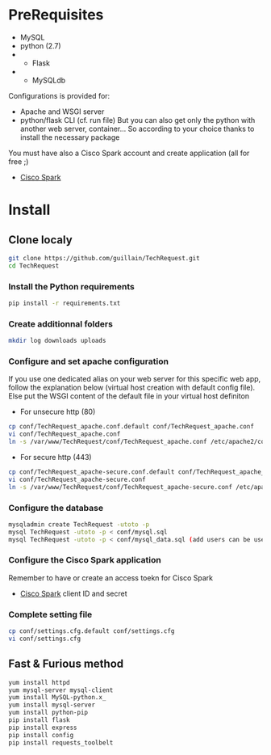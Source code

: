 # PreRequisites
* MySQL
* python (2.7)
* * Flask
* * MySQLdb

Configurations is provided for:
* Apache and WSGI server
* python/flask CLI (cf. run file)
But you can also get only the python with another web server, container...
So according to your choice thanks to install the necessary package

You must have also a Cisco Spark account and create application (all for free ;)
* [Cisco Spark](http://developper.ciscospark.com)

# Install

## Clone localy
```bash
git clone https://github.com/guillain/TechRequest.git
cd TechRequest
```
### Install the Python requirements
```bash
pip install -r requirements.txt
```
### Create additionnal folders
```bash
mkdir log downloads uploads
```
### Configure and set apache configuration
If you use one dedicated alias on your web server for this specific web app, follow the explanation below (virtual host creation with default config file).
Else put the WSGI content of the default file in your virtual host definiton
* For unsecure http (80)
```bash
cp conf/TechRequest_apache.conf.default conf/TechRequest_apache.conf
vi conf/TechRequest_apache.conf
ln -s /var/www/TechRequest/conf/TechRequest_apache.conf /etc/apache2/conf-enabled/TechRequest_apache.conf
```
* For secure http (443)
```bash
cp conf/TechRequest_apache-secure.conf.default conf/TechRequest_apache_secure.conf
vi conf/TechRequest_apache-secure.conf
ln -s /var/www/TechRequest/conf/TechRequest_apache-secure.conf /etc/apache2/conf-enabled/TechRequest_apache-secure.conf
```
### Configure the database
```bash
mysqladmin create TechRequest -utoto -p
mysql TechRequest -utoto -p < conf/mysql.sql
mysql TechRequest -utoto -p < conf/mysql_data.sql (add users can be useful...)
```
### Configure the Cisco Spark application
Remember to have or create an access toekn for Cisco Spark
* [Cisco Spark](http://developper.ciscospark.com) client ID and secret

### Complete setting file
```bash
cp conf/settings.cfg.default conf/settings.cfg
vi conf/settings.cfg
```


## Fast & Furious method
```bash
yum install httpd
yum mysql-server mysql-client
yum install MySQL-python.x_
yum install mysql-server
yum install python-pip
pip install flask
pip install express
pip install config
pip install requests_toolbelt
```

